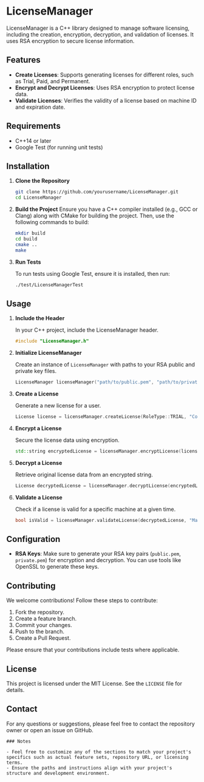 # LicenseManager 

LicenseManager is a C++ library designed to manage software licensing, including the creation, encryption, decryption, and validation of licenses. It uses RSA encryption to secure license information. 

## Features

- **Create Licenses**: Supports generating licenses for different roles, such as Trial, Paid, and Permanent.
- **Encrypt and Decrypt Licenses**: Uses RSA encryption to protect license data.
- **Validate Licenses**: Verifies the validity of a license based on machine ID and expiration date.

## Requirements

- C++14 or later
- Google Test (for running unit tests)

## Installation

1. **Clone the Repository**

   ```bash
   git clone https://github.com/yourusername/LicenseManager.git
   cd LicenseManager
   ```

2. **Build the Project**
   Ensure you have a C++ compiler installed (e.g., GCC or Clang) along with CMake for building the project. Then, use the following commands to build:

   ```bash
   mkdir build
   cd build
   cmake ..
   make
   ```

3. **Run Tests**

   To run tests using Google Test, ensure it is installed, then run:

   ```bash
   ./test/LicenseManagerTest
   ```

## Usage

1. **Include the Header**

   In your C++ project, include the LicenseManager header.

   ```cpp
   #include "LicenseManager.h"
   ```

2. **Initialize LicenseManager**

   Create an instance of `LicenseManager` with paths to your RSA public and private key files.

   ```cpp
   LicenseManager licenseManager("path/to/public.pem", "path/to/private.pem");
   ```

3. **Create a License**

   Generate a new license for a user.

   ```cpp
   License license = licenseManager.createLicense(RoleType::TRIAL, "CompanyA", "Machine123");
   ```

4. **Encrypt a License**

   Secure the license data using encryption.

   ```cpp
   std::string encryptedLicense = licenseManager.encryptLicense(license);
   ```

5. **Decrypt a License**

   Retrieve original license data from an encrypted string.

   ```cpp
   License decryptedLicense = licenseManager.decryptLicense(encryptedLicense);
   ```

6. **Validate a License**

   Check if a license is valid for a specific machine at a given time.

   ```cpp
   bool isValid = licenseManager.validateLicense(decryptedLicense, "Machine123", "2024-12-31");
   ```

## Configuration

- **RSA Keys**: Make sure to generate your RSA key pairs (`public.pem`, `private.pem`) for encryption and decryption. You can use tools like OpenSSL to generate these keys.

## Contributing

We welcome contributions! Follow these steps to contribute:

1. Fork the repository.
2. Create a feature branch.
3. Commit your changes.
4. Push to the branch.
5. Create a Pull Request.

Please ensure that your contributions include tests where applicable.

## License

This project is licensed under the MIT License. See the `LICENSE` file for details.

## Contact

For any questions or suggestions, please feel free to contact the repository owner or open an issue on GitHub.

```
### Notes

- Feel free to customize any of the sections to match your project's specifics such as actual feature sets, repository URL, or licensing terms.
- Ensure the paths and instructions align with your project's structure and development environment.
```